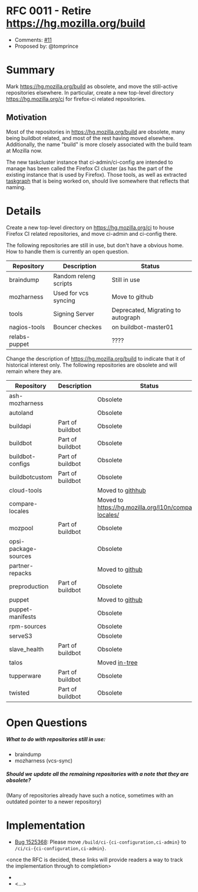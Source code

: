 # RFC 0011 - Retire https://hg.mozilla.org/build
* Comments: [#11](https://api.github.com/repos/mozilla-releng/releng-rfcs/issues/11>)
* Proposed by: @tomprince

# Summary

Mark https://hg.mozilla.org/build as obsolete, and move the still-active repositories elsewhere.
In particular, create a new top-level directory https://hg.mozilla.org/ci for firefox-ci related
repositories.

## Motivation

Most of the repositories in https://hg.mozilla.org/build are obsolete,
many being buildbot related, and most of the rest having moved elsewhere.
Additionally, the name "build" is more closely associated with the build team at Mozilla now.

The new taskcluster instance that ci-admin/ci-config are intended to manage has
been called the Firefox CI cluster (as has the part of the existing instance
that is used by Firefox). Those tools, as well as
extracted [taskgraph](https://bugzilla.mozilla.org/show_bug.cgi?id=1252144)
that is being worked on, should live somewhere that reflects that naming.


# Details

Create a new top-level directory on https://hg.mozilla.org/ci to house Firefox CI
related repositories, and move ci-admin and ci-config there.

The following repositories are still in use, but don't have a obvious home. How to handle them is currently an open question.

|Repository|Description|Status|
|----------|-----------|------|
|braindump|Random releng scripts|Still in use|
|mozharness|Used for vcs syncing|Move to github|
|tools|Signing Server|Deprecated, Migrating to autograph|
|nagios-tools|Bouncer checkes|on buildbot-master01|
|relabs-puppet| |????|

Change the description of https://hg.mozilla.org/build to indicate that it of historical interest only.
The following repositories are obsolete and will remain where they are.

|Repository|Description|Status|
|----------|-----------|------|
|ash-mozharness| |Obsolete |
|autoland| |Obsolete|
|buildapi|Part of buildbot|Obsolete|
|buildbot|Part of buildbot|Obsolete|
|buildbot-configs|Part of buildbot|Obsolete|
|buildbotcustom|Part of buildbot|Obsolete|
|cloud-tools| |Moved to [githhub](https://github.com/mozilla-releng/build-cloud-tools)||
|compare-locales| |Moved to https://hg.mozilla.org/l10n/compare-locales/|
|mozpool|Part of buildbot|Obsolete|
|opsi-package-sources| |Obsolete|
|partner-repacks| |Moved to [github](https://github.com/mozilla-partners)|
|preproduction|Part of buildbot|Obsolete|
|puppet| |Moved to [github](https://github.com/mozilla-releng/build-puppet)|
|puppet-manifests| |Obsolete|
|rpm-sources| |Obsolete|
|serveS3| |Obsolete|
|slave_health|Part of buildbot|Obsolete|
|talos| |Moved [in-tree](https://hg.mozilla.org/mozilla-central/file/tip/testing/talos)|
|tupperware|Part of buildbot|Obsolete|
|twisted|Part of buildbot|Obsolete

# Open Questions

##### What to do with repositories still in use:
- braindump
- mozharness (vcs-sync)

##### Should we update all the remaining repositories with a note that they are obsolete?
(Many of repositories already have such a notice, sometimes with an outdated pointer to a newer repository)

# Implementation

* [Bug 1525368](https://bugzilla.mozilla.org/show_bug.cgi?id=1525368): Please move `/build/ci-{ci-configuration,ci-admin}` to `/ci/ci-{ci-configuration,ci-admin}`.

<once the RFC is decided, these links will provide readers a way to track the
implementation through to completion>

* <link to tracker bug, issue, etc.>
* <...>

